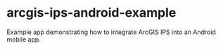 # arcgis-ips-android-example
Example app demonstrating how to integrate ArcGIS IPS into an Android mobile app.
